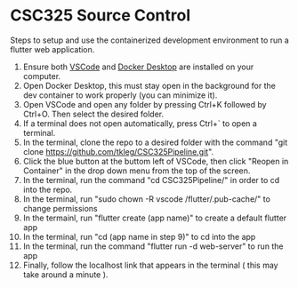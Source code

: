 # CSC325 Source Control
Steps to setup and use the containerized development environment to run a flutter web application.
1. Ensure both [VSCode](https://code.visualstudio.com/download) and [Docker Desktop](https://www.docker.com/products/docker-desktop/) are installed on your computer.
2. Open Docker Desktop, this must stay open in the background for the dev container to work properly (you can minimize it).
3. Open VSCode and open any folder by pressing Ctrl+K followed by Ctrl+O. Then select the desired folder.
4. If a terminal does not open automatically, press Ctrl+` to open a terminal.
5. In the terminal, clone the repo to a desired folder with the command "git clone https://github.com/tkleg/CSC325Pipeline.git".
6. Click the blue button at the buttom left of VSCode, then click "Reopen in Container" in the drop down menu from the top of the screen.
7. In the terminal, run the command "cd CSC325Pipeline/" in order to cd into the repo.
8. In the terminal, run "sudo chown -R vscode /flutter/.pub-cache/" to change permissions    
9. In the termainl, run "flutter create (app name)" to create a default flutter app 
10. In the terminal, run "cd (app name in step 9)" to cd into the app
11. In the terminal, run the command "flutter run -d web-server" to run the app
12. Finally, follow the localhost link that appears in the terminal ( this may take around a minute ).
